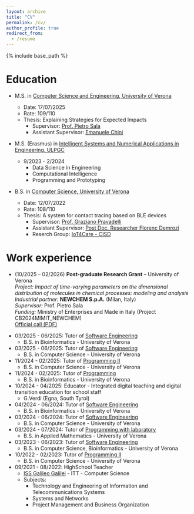 ```yaml
---
layout: archive
title: "CV"
permalink: /cv/
author_profile: true
redirect_from:
  - /resume
---
```


{% include base_path %}

Education
======
* M.S. in <a href="https://www.corsi.univr.it/?ent=cs&id=417" target="_blank">Computer Science and Engineering, University of Verona</a>
  * Date: 17/07/2025
  * Rate: 109/110
  * Thesis: Explaining Strategies for Expected Impacts
    * Supervisor: <a href="https://profs.scienze.univr.it/~sala/" target="_blank">Prof. Pietro Sala</a>
    * Assistant Supervisor: <a href="https://www.linkedin.com/in/emanuele-chini-53419a238/" target="_blank">Emanuele Chini</a>

* M.S. (Erasmus) in <a href="https://www2.ulpgc.es/plan-estudio/5005" target="_blank">Intelligent Systems and Numerical Applications in Engineering, ULPGC</a>
  * 9/2023 - 2/2024
    * Data Science in Engineering
    * Computational Intelligence
    * Programming and Prototyping

* B.S. in <a href="https://www.corsi.univr.it/?ent=cs&id=420" target="_blank">Computer Science, University of Verona</a>
  * Date: 12/07/2022
  * Rate: 108/110
  * Thesis: A system for contact tracing based on BLE devices
    * Supervisor: <a href="https://www.di.univr.it/?ent=persona&id=123" target="_blank">Prof. Graziano Pravadelli</a>
    * Assistant Supervisor: <a href="https://sites.google.com/view/florencdemrozi" target="_blank">Post Doc. Researcher Florenc Demrozi</a>
    * Reserch Group: <a href="https://cisd.di.univr.it/area/7" target="_blank">IoT4Care - CISD</a>


Work experience
======
- (10/2025 – 02/2026) **Post-graduate Research Grant** – University of Verona  
  *Project:* *Impact of time-varying parameters on the dimensional distribution of molecules in chemical processes: modeling and analysis*  
  *Industrial partner:* **NEWCHEM S.p.A.** (Milan, Italy)  
  *Supervisor:* Prof. Pietro Sala  
  *Funding:* Ministry of Enterprises and Made in Italy (Project CB2024MIMIT_NEWCHEM)  
  [Official call (PDF)](https://docs.univr.it/documenti/Concorso/bando/bando412128.pdf)
* 03/2025 - 06/2025: Tutor of <a href="https://www.corsi.univr.it/?ent=cs&id=419&menu=studiare&tab=insegnamenti&codins=4S008227&idOi=189274&aa=2024/2025&discr=&discrCd" target="_blank">Software Engineering</a>
  * B.S. in Bioinformatics - University of Verona
* 03/2025 - 06/2025: Tutor of <a href="https://www.corsi.univr.it/?ent=cs&id=420&menu=studiare&tab=insegnamenti&codins=4S003714&idOi=189211&aa=2024/2025&discr=null&discrCd=null" target="_blank">Software Engineering</a>
  * B.S. in Computer Science - University of Verona
* 11/2024 - 02/2025: Tutor of <a href="https://www.corsi.univr.it/?ent=cs&id=420&menu=studiare&tab=insegnamenti&codins=4S003714&idOi=189212&aa=2024/2025" target="_blank">Programming II</a>
    * B.S. in Computer Science - University of Verona
* 11/2024 - 02/2025: Tutor of <a href="https://www.corsi.univr.it/?ent=cs&id=419&menu=studiare&tab=insegnamenti&codiceCs=S23&codins=10030&crediti=12.0&aa=2024/2025" target="_blank">Programming</a>
  * B.S. in Bioinformatics - University of Verona
* 10/2024 - 04/2025: Educator - Integrated digital teaching and digital transition education for school staff
  * G.Verdi (Egna, South Tyrol) 
* 04/2024 - 06/2024: Tutor of <a href="https://www.corsi.univr.it/?ent=cs&id=419&menu=studiare&tab=insegnamenti&codiceCs=S23&codins=4S008227&crediti=12.0&aa=2023/2024" target="_blank">Software Engineering</a>
  * B.S. in Bioinformatics - University of Verona
* 03/2024 - 06/2024: Tutor of <a href="https://www.corsi.univr.it/?ent=cs&id=420&menu=studiare&tab=insegnamenti&codins=4S003714&idOi=176679&aa=2023/2024&discr=null&discrCd=null" target="_blank">Software Engineering</a>
  * B.S. in Computer Science - University of Verona
* 03/2024 - 07/2024: Tutor of <a href="https://www.corsi.univr.it/?ent=cs&id=418&menu=studiare&tab=insegnamenti&codiceCs=S20&codins=4S02751&crediti=12.0&aa=2023/2024" target="_blank">Programming with laboratory</a>
  * B.S. in Applied Mathematics - University of Verona 
* 03/2023 - 06/2023: Tutor of <a href="https://www.corsi.univr.it/?ent=cs&id=420&menu=studiare&tab=insegnamenti&codins=4S003714&idOi=163941&aa=2022/2023&discr=null&discrCd=null" target="_blank">Software Engineering</a>
  * B.S. in Computer Science, Bioinformatics - University of Verona 
* 10/2022 - 02/2023: Tutor of <a href="https://www.corsi.univr.it/?ent=cs&id=420&menu=studiare&tab=insegnamenti&codins=4S003714&idOi=163942&aa=2022/2023&discr=null&discrCd=null" target="_blank">Programming II</a>
  * B.S. in Computer Science - University of Verona
* 09/2021 - 08/2022: HighSchool Teacher
  * <a href="https://www.iisgalilei.eu" target="_blank">ISS Galileo Galilei</a> - ITT - Computer Science
  * Subjects:
    * Technology and Engineering of Information and Telecommunications Systems
    * Systems and Networks
    * Project Management and Business Organization

<!--
PDF
======
<iframe style="width: 80%;height: 600px;border:3px solid grey;background-color: white;" src="https://docs.google.com/document/d/e/2PACX-1vR_tIPVr1YciqA2hN45EuERQ3BnF0ueU8YaMZoeWAgN7tl3Z2pJ0mPMvSp30h9DccCo24iKT95nI8Pw/pub?embedded=true"></iframe>
-->
